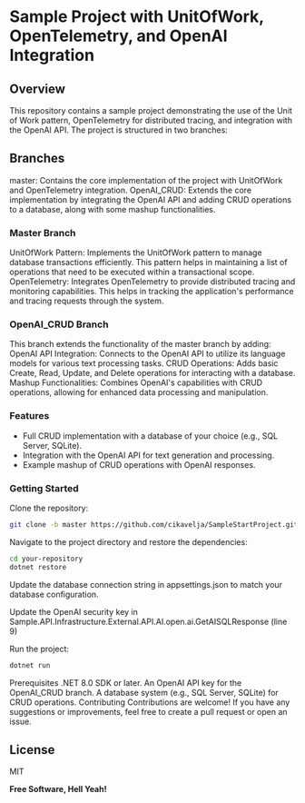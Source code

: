 # Sample Project with UnitOfWork, OpenTelemetry, and OpenAI Integration


## Overview
This repository contains a sample project demonstrating the use of the Unit of Work pattern, OpenTelemetry for distributed tracing, and integration with the OpenAI API. The project is structured in two branches:
## Branches
master: Contains the core implementation of the project with UnitOfWork and OpenTelemetry integration.
OpenAI_CRUD: Extends the core implementation by integrating the OpenAI API and adding CRUD operations to a database, along with some mashup functionalities.

### Master Branch
 UnitOfWork Pattern: Implements the UnitOfWork pattern to manage database transactions efficiently. This pattern helps in maintaining a list of operations that need to be executed within a transactional scope.
OpenTelemetry: Integrates OpenTelemetry to provide distributed tracing and monitoring capabilities. This helps in tracking the application's performance and tracing requests through the system.

### OpenAI_CRUD Branch
This branch extends the functionality of the master branch by adding:
OpenAI API Integration: Connects to the OpenAI API to utilize its language models for various text processing tasks.
CRUD Operations: Adds basic Create, Read, Update, and Delete operations for interacting with a database.
Mashup Functionalities: Combines OpenAI's capabilities with CRUD operations, allowing for enhanced data processing and manipulation.
### Features
* Full CRUD implementation with a database of your choice (e.g., SQL Server, SQLite).
* Integration with the OpenAI API for text generation and processing.
* Example mashup of CRUD operations with OpenAI responses.

### Getting Started
Clone the repository:
```sh
git clone -b master https://github.com/cikavelja/SampleStartProject.git
```

Navigate to the project directory and restore the dependencies:
```sh
cd your-repository
dotnet restore
```

Update the database connection string in appsettings.json to match your database configuration.

Update the OpenAI security key in Sample.API.Infrastructure.External.API.AI.open.ai.GetAISQLResponse (line 9)

Run the project:
```sh
dotnet run
```
Prerequisites
.NET 8.0 SDK or later.
An OpenAI API key for the OpenAI_CRUD branch.
A database system (e.g., SQL Server, SQLite) for CRUD operations.
Contributing
Contributions are welcome! 
If you have any suggestions or improvements, feel free to create a pull request or open an issue.

## License

MIT

**Free Software, Hell Yeah!**

[//]: # (These are reference links used in the body of this note and get stripped out when the markdown processor does its job. There is no need to format nicely because it shouldn't be seen. Thanks SO - http://stackoverflow.com/questions/4823468/store-comments-in-markdown-syntax)

   [dill]: <https://github.com/joemccann/dillinger>
   [git-repo-url]: <https://github.com/joemccann/dillinger.git>
   [john gruber]: <http://daringfireball.net>
   [df1]: <http://daringfireball.net/projects/markdown/>
   [markdown-it]: <https://github.com/markdown-it/markdown-it>
   [Ace Editor]: <http://ace.ajax.org>
   [node.js]: <http://nodejs.org>
   [Twitter Bootstrap]: <http://twitter.github.com/bootstrap/>
   [jQuery]: <http://jquery.com>
   [@tjholowaychuk]: <http://twitter.com/tjholowaychuk>
   [express]: <http://expressjs.com>
   [AngularJS]: <http://angularjs.org>
   [Gulp]: <http://gulpjs.com>

   [PlDb]: <https://github.com/joemccann/dillinger/tree/master/plugins/dropbox/README.md>
   [PlGh]: <https://github.com/joemccann/dillinger/tree/master/plugins/github/README.md>
   [PlGd]: <https://github.com/joemccann/dillinger/tree/master/plugins/googledrive/README.md>
   [PlOd]: <https://github.com/joemccann/dillinger/tree/master/plugins/onedrive/README.md>
   [PlMe]: <https://github.com/joemccann/dillinger/tree/master/plugins/medium/README.md>
   [PlGa]: <https://github.com/RahulHP/dillinger/blob/master/plugins/googleanalytics/README.md>
